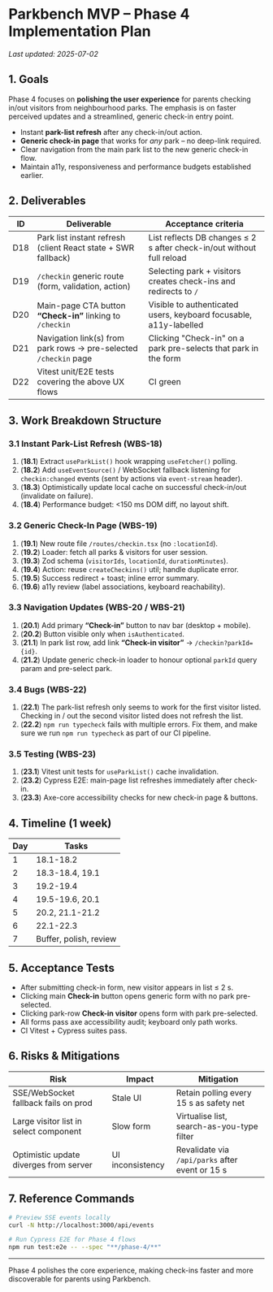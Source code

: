 # Parkbench MVP – Phase 4 Implementation Plan

_Last updated: 2025-07-02_

## 1. Goals

Phase 4 focuses on **polishing the user experience** for parents checking in/out
visitors from neighbourhood parks. The emphasis is on faster perceived
updates and a streamlined, generic check-in entry point.

- Instant **park-list refresh** after any check-in/out action.
- **Generic check-in page** that works for _any_ park – no deep-link required.
- Clear navigation from the main park list to the new generic check-in flow.
- Maintain a11y, responsiveness and performance budgets established earlier.

## 2. Deliverables

| ID  | Deliverable                                                      | Acceptance criteria                                                   |
| --- | ---------------------------------------------------------------- | --------------------------------------------------------------------- |
| D18 | Park list instant refresh (client React state + SWR fallback)    | List reflects DB changes ≤ 2 s after check-in/out without full reload |
| D19 | `/checkin` generic route (form, validation, action)              | Selecting park + visitors creates check-ins and redirects to `/`      |
| D20 | Main-page CTA button **“Check-in”** linking to `/checkin`        | Visible to authenticated users, keyboard focusable, a11y-labelled     |
| D21 | Navigation link(s) from park rows → pre-selected `/checkin` page | Clicking "Check-in" on a park pre-selects that park in the form       |
| D22 | Vitest unit/E2E tests covering the above UX flows                | CI green                                                              |

## 3. Work Breakdown Structure

### 3.1 Instant Park-List Refresh (WBS-18)

1. (**18.1**) Extract `useParkList()` hook wrapping `useFetcher()` polling.
2. (**18.2**) Add `useEventSource()` / WebSocket fallback listening for
   `checkin:changed` events (sent by actions via `event-stream` header).
3. (**18.3**) Optimistically update local cache on successful check-in/out
   (invalidate on failure).
4. (**18.4**) Performance budget: <150 ms DOM diff, no layout shift.

### 3.2 Generic Check-In Page (WBS-19)

1. (**19.1**) New route file `/routes/checkin.tsx` (no `:locationId`).
2. (**19.2**) Loader: fetch all parks & visitors for user session.
3. (**19.3**) Zod schema (`visitorIds`, `locationId`, `durationMinutes`).
4. (**19.4**) Action: reuse `createCheckins()` util; handle duplicate error.
5. (**19.5**) Success redirect + toast; inline error summary.
6. (**19.6**) a11y review (label associations, keyboard reachability).

### 3.3 Navigation Updates (WBS-20 / WBS-21)

1. (**20.1**) Add primary **“Check-in”** button to nav bar (desktop + mobile).
2. (**20.2**) Button visible only when `isAuthenticated`.
3. (**21.1**) In park list row, add link **“Check-in visitor”** → `/checkin?parkId={id}`.
4. (**21.2**) Update generic check-in loader to honour optional `parkId` query
   param and pre-select park.

### 3.4 Bugs (WBS-22)

1. (**22.1**) The park-list refresh only seems to work for the first visitor listed. Checking in / out the second visitor listed does not refresh the list.
2. (**22.2**) `npm run typecheck` fails with multiple errors. Fix them, and make sure we run `npm run typecheck` as part of our CI pipeline.

### 3.5 Testing (WBS-23)

1. (**23.1**) Vitest unit tests for `useParkList()` cache invalidation.
2. (**23.2**) Cypress E2E: main-page list refreshes immediately after check-in.
3. (**23.3**) Axe-core accessibility checks for new check-in page & buttons.

## 4. Timeline (1 week)

| Day | Tasks                  |
| --- | ---------------------- |
| 1   | 18.1-18.2              |
| 2   | 18.3-18.4, 19.1        |
| 3   | 19.2-19.4              |
| 4   | 19.5-19.6, 20.1        |
| 5   | 20.2, 21.1-21.2        |
| 6   | 22.1-22.3              |
| 7   | Buffer, polish, review |

## 5. Acceptance Tests

- After submitting check-in form, new visitor appears in list ≤ 2 s.
- Clicking main **Check-in** button opens generic form with no park pre-selected.
- Clicking park-row **Check-in visitor** opens form with park pre-selected.
- All forms pass axe accessibility audit; keyboard only path works.
- CI Vitest + Cypress suites pass.

## 6. Risks & Mitigations

| Risk                                   | Impact           | Mitigation                                      |
| -------------------------------------- | ---------------- | ----------------------------------------------- |
| SSE/WebSocket fallback fails on prod   | Stale UI         | Retain polling every 15 s as safety net         |
| Large visitor list in select component | Slow form        | Virtualise list, search-as-you-type filter      |
| Optimistic update diverges from server | UI inconsistency | Revalidate via `/api/parks` after event or 15 s |

## 7. Reference Commands

```bash
# Preview SSE events locally
curl -N http://localhost:3000/api/events

# Run Cypress E2E for Phase 4 flows
npm run test:e2e -- --spec "**/phase-4/**"
```

---

Phase 4 polishes the core experience, making check-ins faster
and more discoverable for parents using Parkbench.
